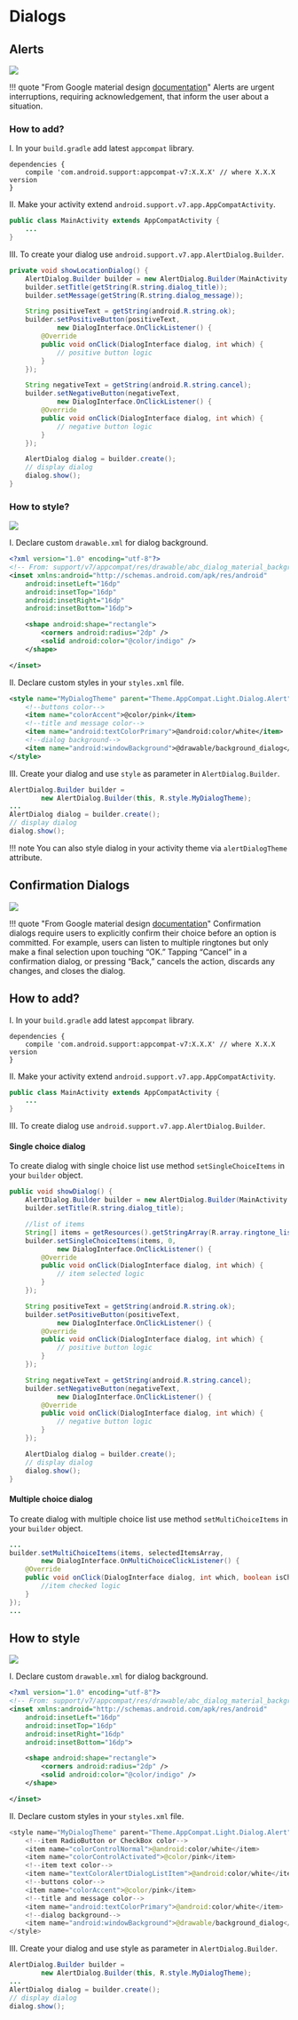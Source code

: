 # Dialogs

## Alerts

![](../images/dialog_alert_simple.png)

!!! quote "From Google material design [documentation](https://material.io/guidelines/components/dialogs.html#dialogs-alerts)"
    Alerts are urgent interruptions, requiring acknowledgement, that inform the user about a situation.

### How to add?
I. In your `build.gradle` add latest `appcompat` library.

```
dependencies {  
    compile 'com.android.support:appcompat-v7:X.X.X' // where X.X.X version
}
```

II. Make your activity extend `android.support.v7.app.AppCompatActivity`.

```java
public class MainActivity extends AppCompatActivity {  
    ...
}
```

III. To create your dialog use  `android.support.v7.app.AlertDialog.Builder`.

```java
private void showLocationDialog() {
    AlertDialog.Builder builder = new AlertDialog.Builder(MainActivity.this);
    builder.setTitle(getString(R.string.dialog_title));
    builder.setMessage(getString(R.string.dialog_message));

    String positiveText = getString(android.R.string.ok);
    builder.setPositiveButton(positiveText,
            new DialogInterface.OnClickListener() {
        @Override
        public void onClick(DialogInterface dialog, int which) {
            // positive button logic
        }
    });

    String negativeText = getString(android.R.string.cancel);
    builder.setNegativeButton(negativeText,
            new DialogInterface.OnClickListener() {
        @Override
        public void onClick(DialogInterface dialog, int which) {
            // negative button logic
        }
    });

    AlertDialog dialog = builder.create();
    // display dialog
    dialog.show();
}
```

### How to style?

![](../images/dialog_alert_styled.png)

I. Declare custom `drawable.xml` for dialog background.

```xml
<?xml version="1.0" encoding="utf-8"?>
<!-- From: support/v7/appcompat/res/drawable/abc_dialog_material_background_light.xml -->
<inset xmlns:android="http://schemas.android.com/apk/res/android"
    android:insetLeft="16dp"
    android:insetTop="16dp"
    android:insetRight="16dp"
    android:insetBottom="16dp">

    <shape android:shape="rectangle">
        <corners android:radius="2dp" />
        <solid android:color="@color/indigo" />
    </shape>

</inset>
```

II. Declare custom styles in your `styles.xml` file.

```xml
<style name="MyDialogTheme" parent="Theme.AppCompat.Light.Dialog.Alert">
    <!--buttons color-->
    <item name="colorAccent">@color/pink</item>
    <!--title and message color-->
    <item name="android:textColorPrimary">@android:color/white</item>
    <!--dialog background-->
    <item name="android:windowBackground">@drawable/background_dialog</item>
</style>
```

III. Create your dialog and use `style` as parameter in `AlertDialog.Builder`.

```java
AlertDialog.Builder builder = 
        new AlertDialog.Builder(this, R.style.MyDialogTheme);
...
AlertDialog dialog = builder.create();
// display dialog
dialog.show();
```

!!! note 
        You can also style dialog in your activity theme via `alertDialogTheme` attribute.

## Confirmation Dialogs

![](../images/dialog_confirmation_small.png)

!!! quote "From Google material design [documentation](https://material.io/guidelines/components/dialogs.html#dialogs-confirmation-dialogs)"
    Confirmation dialogs require users to explicitly confirm their choice before an option is committed. For example, users can listen to multiple ringtones but only make a final selection upon touching “OK.”
    Tapping “Cancel” in a confirmation dialog, or pressing “Back,” cancels the action, discards any changes, and closes the dialog.

## How to add?

I. In your `build.gradle` add latest `appcompat` library.

```
dependencies {  
    compile 'com.android.support:appcompat-v7:X.X.X' // where X.X.X version
}
```

II. Make your activity extend `android.support.v7.app.AppCompatActivity`.

```java
public class MainActivity extends AppCompatActivity {  
    ...
}
```

III. To create dialog use  `android.support.v7.app.AlertDialog.Builder`.

#### Single choice dialog
To create dialog with single choice list use method `setSingleChoiceItems` in your `builder` object.

```java
public void showDialog() {
    AlertDialog.Builder builder = new AlertDialog.Builder(MainActivity.this);
    builder.setTitle(R.string.dialog_title);

    //list of items
    String[] items = getResources().getStringArray(R.array.ringtone_list);
    builder.setSingleChoiceItems(items, 0,
            new DialogInterface.OnClickListener() {
        @Override
        public void onClick(DialogInterface dialog, int which) {
            // item selected logic
        }
    });

    String positiveText = getString(android.R.string.ok);
    builder.setPositiveButton(positiveText,
            new DialogInterface.OnClickListener() {
        @Override
        public void onClick(DialogInterface dialog, int which) {
            // positive button logic
        }
    });

    String negativeText = getString(android.R.string.cancel);
    builder.setNegativeButton(negativeText, 
            new DialogInterface.OnClickListener() {
        @Override
        public void onClick(DialogInterface dialog, int which) {
            // negative button logic
        }
    });

    AlertDialog dialog = builder.create();
    // display dialog
    dialog.show();
}
```

#### Multiple choice dialog
To create dialog with multiple choice list use method `setMultiChoiceItems` in your `builder` object.

```java
...
builder.setMultiChoiceItems(items, selectedItemsArray,
        new DialogInterface.OnMultiChoiceClickListener() {
    @Override
    public void onClick(DialogInterface dialog, int which, boolean isChecked) {
        //item checked logic
    }
});
...
```

## How to style

![](../images/dialog_confirmation_styled_small.png)

I. Declare custom `drawable.xml` for dialog background.

```xml
<?xml version="1.0" encoding="utf-8"?>
<!-- From: support/v7/appcompat/res/drawable/abc_dialog_material_background_light.xml -->
<inset xmlns:android="http://schemas.android.com/apk/res/android"
    android:insetLeft="16dp"
    android:insetTop="16dp"
    android:insetRight="16dp"
    android:insetBottom="16dp">

    <shape android:shape="rectangle">
        <corners android:radius="2dp" />
        <solid android:color="@color/indigo" />
    </shape>

</inset>
```

II. Declare custom styles in your `styles.xml` file.

```java
<style name="MyDialogTheme" parent="Theme.AppCompat.Light.Dialog.Alert">
    <!--item RadioButton or CheckBox color-->
    <item name="colorControlNormal">@android:color/white</item>
    <item name="colorControlActivated">@color/pink</item>
    <!--item text color-->
    <item name="textColorAlertDialogListItem">@android:color/white</item>
    <!--buttons color-->
    <item name="colorAccent">@color/pink</item>
    <!--title and message color-->
    <item name="android:textColorPrimary">@android:color/white</item>
    <!--dialog background-->
    <item name="android:windowBackground">@drawable/background_dialog</item>
</style>
```

III. Create your dialog and use style as parameter in `AlertDialog.Builder`.

```java
AlertDialog.Builder builder = 
        new AlertDialog.Builder(this, R.style.MyDialogTheme);
...
AlertDialog dialog = builder.create();  
// display dialog
dialog.show();
```




